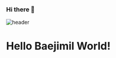 ### Hi there 👋

![header](https://capsule-render.vercel.app/api?text=Hello%20BaejimilWorld!)

# Hello Baejimil World!
<!--
**baejimil/baejimil** is a ✨ _special_ ✨ repository because its `README.md` (this file) appears on your GitHub profile.


:wrench: Skill
- 🔭 I’m currently working on ...
- 🌱 I’m currently learning ...
- 👯 I’m looking to collaborate on ...
- 🤔 I’m looking for help with ...
- 💬 Ask me about ...
- 📫 How to reach me: ...
- 😄 Pronouns: ...
- ⚡ Fun fact: ...
-->
